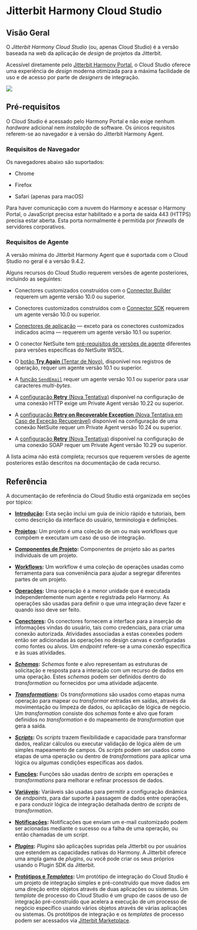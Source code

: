 # Jitterbit Harmony Cloud Studio

[//]: # (This is a translation of Version 34, published on October 14, 2021.)

## Visão Geral

O *Jitterbit Harmony Cloud Studio* (ou, apenas Cloud Studio) é a versão
baseada na web da aplicação de *design* de projetos da Jitterbit.

Acessível diretamente pelo [Jitterbit Harmony Portal](https://success.jitterbit.com/display/DOC/Jitterbit+Harmony+Portal?showLanguage=pt_BR), o Cloud
Studio oferece uma experiência de *design* moderna otimizada para a
máxima facilidade de uso e de acesso por parte de *designers* de
integração.

<span class="confluence-embedded-file-wrapper"><img
src="https://docs-source.jitterbit.com/cs/project/overview_workflows-tab.png"
class="confluence-embedded-image confluence-external-resource"
data-image-src="https://docs-source.jitterbit.com/cs/project/overview_workflows-tab.png" /></span>

## Pré-requisitos

O Cloud Studio é acessado pelo Harmony Portal e não exige nenhum
*hardware* adicional nem *instalação* de software. Os únicos requisitos
referem-se ao navegador e à versão do Jitterbit Harmony Agent.

### Requisitos de Navegador

Os navegadores abaixo são suportados:

-   Chrome

-   Firefox

-   Safari (apenas para macOS)

Para haver comunicação com a nuvem do Harmony e acessar o Harmony
Portal, o JavaScript precisa estar habilitado e a porta de saída 443
(HTTPS) precisa estar aberta. Esta porta normalmente é permitida por
*firewalls* de servidores corporativos.

### Requisitos de Agente

A versão mínima do Jitterbit Harmony Agent que é suportada com o Cloud
Studio no geral é a versão 9.4.2.

Alguns recursos do Cloud Studio requerem versões de agente posteriores,
incluindo as seguintes:

-   Conectores customizados construídos com o [Connector Builder](https://success.jitterbit.com/display/CS/Connector+Builder?showLanguage=pt_BR)
    requerem um agente versão 10.0 ou superior.

-   Conectores customizados construídos com o <a href="https://developer.jitterbit.com/pt/connector-sdk/"
    class="external-link" rel="nofollow">Connector SDK</a>
    requerem um agente versão 10.0 ou superior.

-   [Conectores de aplicação](https://success.jitterbit.com/display/CS/Connector+Classifications?showLanguage=pt_BR#ConnectorClassifications-application) &mdash; exceto para os conectores
    customizados indicados acima &mdash; requerem um agente versão 10.1 ou
    superior.

-   O conector NetSuite tem [pré-requisitos de versões de agente](https://success.jitterbit.com/display/CS/NetSuite+Prerequisites?showLanguage=pt_BR)
    diferentes para versões específicas do NetSuite WSDL.

-   O [botão **Try Again** (Tentar de Novo)](https://success.jitterbit.com/display/CS/Operation+Logs?showLanguage=pt_BR#OperationLogs-operation-retry), disponível nos
    registros de operação, requer um agente versão 10.1 ou superior.

-   A [função `SendEmail`](https://success.jitterbit.com/display/CS/Email+Functions?showLanguage=pt_BR#EmailFunctions-SendEmail) requer um agente versão 10.1 ou superior
    para usar caracteres *multi-bytes*.

-   A [configuração **Retry** (Nova Tentativa)](https://success.jitterbit.com/display/CS/HTTP+Connection?showLanguage=pt_BR#HTTPConnection-retry) disponível na
    configuração de uma conexão HTTP exige um Private Agent versão
    10.22 ou superior.

-   A [configuração **Retry on Recoverable Exception** (Nova Tentativa
    em Caso de Exceção Recuperável)](https://success.jitterbit.com/display/CS/NetSuite+Connection?showLanguage=pt_BR#NetSuiteConnection-retry) disponível na configuração de
    uma conexão NetSuite requer um Private Agent versão 10.24 ou
    superior.

-   A [configuração **Retry** (Nova Tentativa)](https://success.jitterbit.com/display/CS/SOAP+Connection?showLanguage=pt_BR#SOAPConnection-retry) disponível na
    configuração de uma conexão SOAP requer um Private Agent versão
    10.29 ou superior.

A lista acima não está completa; recursos que requerem versões de agente
posteriores estão descritos na documentação de cada recurso.

## Referência

A documentação de referência do Cloud Studio está organizada em seções
por tópico:

-   **[Introdução](https://success.jitterbit.com/display/CS/Introduction?showLanguage=pt_BR):** Esta seção inclui um guia de início rápido e
    tutoriais, bem como descrição da interface do usuário,
    terminologia e definições.

-   **[Projetos](https://success.jitterbit.com/display/CS/Projects?showLanguage=pt_BR):** Um projeto é uma coleção de um ou mais
    workflows que compõem e executam um caso de uso de integração.

-   **[Componentes de Projeto](https://success.jitterbit.com/display/CS/Project+Components?showLanguage=pt_BR):** Componentes de projeto são as
    partes individuais de um projeto.

-   **[Workflows](https://success.jitterbit.com/display/CS/Workflows?showLanguage=pt_BR):** Um workflow é uma coleção de operações usadas
    como ferramenta para sua conveniência para ajudar a segregar
    diferentes partes de um projeto.

-   **[Operações](https://success.jitterbit.com/display/CS/Operations?showLanguage=pt_BR):** Uma operação é a menor unidade que é executada
    independentemente num agente e registrada pelo Harmony. As
    operações são usadas para definir o que uma integração deve fazer
    e quando isso deve ser feito.

-   **[Conectores](https://success.jitterbit.com/display/CS/Connectors?showLanguage=pt_BR):** Os conectores fornecem a interface para a
    inserção de informações vindas do usuário, tais como credenciais,
    para criar uma conexão autorizada. Atividades associadas a estas
    conexões podem então ser adicionadas às operações no design canvas
    e configuradas como fontes ou alvos. Um *endpoint* refere-se a uma
    conexão específica e às suas atividades.

-   ***[Schemas](https://success.jitterbit.com/display/CS/Schemas?showLanguage=pt_BR)*:** *Schemas* fonte e alvo representam as
    estruturas de solicitação e resposta para a interação com um
    recurso de dados em uma operação. Estes *schemas* podem ser
    definidos dentro do *transformation* ou fornecidos por uma
    atividade adjacente.

-   ***[Transformations](https://success.jitterbit.com/display/CS/Transformations?showLanguage=pt_BR)*:** Os *transformations* são usados como
    etapas numa operação para mapear ou *transformar* entradas em
    saídas, através da movimentação ou limpeza de dados, ou aplicação
    de lógica de negócio. Um *transformation* consiste dos *schemas*
    fonte e alvo que foram definidos no *transformation* e do
    mapeamento de *transformation* que gera a saída.

-   ***[Scripts](https://success.jitterbit.com/display/CS/Scripts?showLanguage=pt_BR)*:** Os *scripts* trazem flexibilidade e capacidade
    para transformar dados, realizar cálculos ou executar validação de
    lógica além de um simples mapeamento de campos. Os *scripts* podem
    ser usados como etapas de uma operação ou dentro de
    *transformations* para aplicar uma lógica ou algumas condições
    específicas aos dados.

-   **[Funções](https://success.jitterbit.com/display/CS/Functions?showLanguage=pt_BR):** Funções são usadas dentro de *scripts* em
    operações e *transformations* para melhorar e refinar processos de
    dados.

-   **[Variáveis](https://success.jitterbit.com/display/CS/Variables?showLanguage=pt_BR):** Variáveis são usadas para permitir a
    configuração dinâmica de *endpoints*, para dar suporte à passagem
    de dados entre operações, e para conduzir lógica de integração
    detalhada dentro de *scripts* de *transformation*.

-   **[Notificações](https://success.jitterbit.com/display/CS/Notifications?showLanguage=pt_BR):** Notificações que enviam um e-mail
    customizado podem ser acionadas mediante o sucesso ou a falha de
    uma operação, ou então chamadas de um *script*.

-   ***[Plugins](https://success.jitterbit.com/display/CS/Plugins?showLanguage=pt_BR)*:** *Plugins* são aplicações supridas pela
    Jitterbit ou por usuários que estendem as capacidades nativas do
    Harmony. A Jitterbit oferece uma ampla gama de *plugins*, ou você
    pode criar os seus próprios usando o Plugin SDK da Jitterbit.

-   **[Protótipos e *Templates*](https://success.jitterbit.com/display/CS/Recipes+and+Templates?showLanguage=pt_BR):** Um protótipo de integração do
    Cloud Studio é um projeto de integração simples e pré-construído
    que move dados em uma direção entre objetos através de duas
    aplicações ou sistemas. Um *template* de processo do Cloud Studio
    é um grupo de casos de uso de integração pré-construído que
    acelera a execução de um processo de negócio específico usando
    vários objetos através de várias aplicações ou sistemas. Os
    protótipos de integração e os *templates* de processo podem ser
    acessados via [Jitterbit Marketplace](https://success.jitterbit.com/display/DOC/Marketplace?showLanguage=pt_BR).
